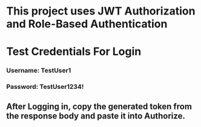 # This project uses JWT Authorization and Role-Based Authentication


# Test Credentials For Login
### Username: TestUser1
### Password: TestUser1234!

## After Logging in, copy the generated token from the response body and paste it into Authorize.
